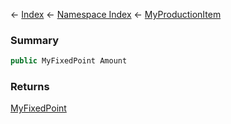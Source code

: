 ← [Index](Api-Index) ← [Namespace Index](Namespace-Index) ← [MyProductionItem](Sandbox.ModAPI.Ingame.MyProductionItem)

### Summary

```csharp
public MyFixedPoint Amount
```

### Returns

[MyFixedPoint](VRage.MyFixedPoint)

